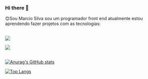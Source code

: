 ### Hi there 👋

:blush:Sou Marcio Silva sou um programador front end  atualmente estou aprendendo fazer projetos com as tecnologias:
<br>
<br>

 <a href="https://google.com"><img src="https://img.shields.io/badge/HTML5-E34F26?style=for-the-badge&logo=html5&logoColor=white"></a>


 <a href="https://google.com"><img src="https://img.shields.io/badge/CSS3-1572B6?style=for-the-badge&logo=css3&logoColor=white"></a>
 <br>
 <br>
 
 [![Anurag's GitHub stats](https://github-readme-stats.vercel.app/api?username=Marciosilvamoraes)](https://github.com/anuraghazra/github-readme-stats)
 
 [![Top Langs](https://github-readme-stats.vercel.app/api/top-langs/?username=marciosilvamoraes)](https://github.com/anuraghazra/github-readme-stats)


 
 
 
